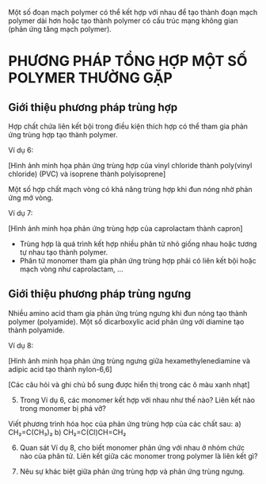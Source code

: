 Một số đoạn mạch polymer có thể kết hợp với nhau để tạo thành đoạn mạch polymer dài hơn hoặc tạo thành polymer có cấu trúc mạng không gian (phản ứng tăng mạch polymer).

# PHƯƠNG PHÁP TỔNG HỢP MỘT SỐ POLYMER THƯỜNG GẶP

## Giới thiệu phương pháp trùng hợp

Hợp chất chứa liên kết bội trong điều kiện thích hợp có thể tham gia phản ứng trùng hợp tạo thành polymer.

Ví dụ 6:

[Hình ảnh minh họa phản ứng trùng hợp của vinyl chloride thành poly(vinyl chloride) (PVC) và isoprene thành polyisoprene]

Một số hợp chất mạch vòng có khả năng trùng hợp khi đun nóng nhờ phản ứng mở vòng.

Ví dụ 7:

[Hình ảnh minh họa phản ứng trùng hợp của caprolactam thành capron]

- Trùng hợp là quá trình kết hợp nhiều phân tử nhỏ giống nhau hoặc tương tự nhau tạo thành polymer.
- Phân tử monomer tham gia phản ứng trùng hợp phải có liên kết bội hoặc mạch vòng như caprolactam, ...

## Giới thiệu phương pháp trùng ngưng

Nhiều amino acid tham gia phản ứng trùng ngưng khi đun nóng tạo thành polymer (polyamide). Một số dicarboxylic acid phản ứng với diamine tạo thành polyamide.

Ví dụ 8:

[Hình ảnh minh họa phản ứng trùng ngưng giữa hexamethylenediamine và adipic acid tạo thành nylon-6,6]

[Các câu hỏi và ghi chú bổ sung được hiển thị trong các ô màu xanh nhạt]

5. Trong Ví dụ 6, các monomer kết hợp với nhau như thế nào? Liên kết nào trong monomer bị phá vỡ?

Viết phương trình hóa học của phản ứng trùng hợp của các chất sau:
a) CH₂=C(CH₃)₂
b) CH₂=C(Cl)CH=CH₂

6. Quan sát Ví dụ 8, cho biết monomer phản ứng với nhau ở nhóm chức nào của phân tử. Liên kết giữa các monomer trong polymer là liên kết gì?

7. Nêu sự khác biệt giữa phản ứng trùng hợp và phản ứng trùng ngưng.